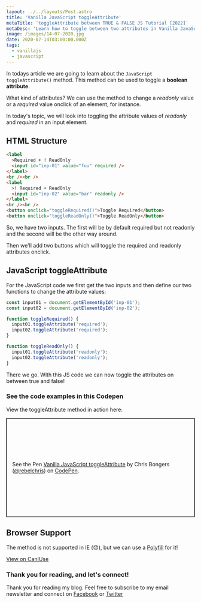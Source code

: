 ```yaml
---
layout: ../../layouts/Post.astro
title: 'Vanilla JavaScript toggleAttribute'
metaTitle: 'toggleAttribute between TRUE & FALSE JS Tutorial [2022]'
metaDesc: 'Learn how to toggle between two attributes in Vanilla JavaScript. See the code examples in the Codepen!'
image: /images/14-07-2020.jpg
date: 2020-07-14T03:00:00.000Z
tags:
  - vanillajs
  - javascript
---
```


In todays article we are going to learn about the `JavaScript` `toggleAttribute()` method. This method can be used to toggle a **boolean attribute**.

What kind of attributes? We can use the method to change a _readonly_ value or a _required_ value onclick of an element, for instance.

In today's topic, we will look into toggling the attribute values of _readonly_ and _required_ in an input element.

## HTML Structure

```html
<label
  >Required + ! ReadOnly
  <input id="inp-01" value="fuu" required />
</label>
<br /><br />
<label
  >! Required + ReadOnly
  <input id="inp-02" value="bar" readonly />
</label>
<br /><br />
<button onclick="toggleRequired()">Toggle Required</button>
<button onclick="toggleReadOnly()">Toggle ReadOnly</button>
```

So, we have two inputs. The first will be by default required but not readonly and the second will be the other way around.

Then we'll add two buttons which will toggle the required and readonly attributes onclick.

## JavaScript toggleAttribute

For the JavaScript code we first get the two inputs and then define our two functions to change the attribute values:

```js
const input01 = document.getElementById('inp-01');
const input02 = document.getElementById('inp-02');

function toggleRequired() {
  input01.toggleAttribute('required');
  input02.toggleAttribute('required');
}

function toggleReadOnly() {
  input01.toggleAttribute('readonly');
  input02.toggleAttribute('readonly');
}
```

There we go. With this JS code we can now toggle the attributes on between true and false!

### See the code examples in this Codepen

View the toggleAttribute method in action here:

<p class="codepen" data-height="265" data-theme-id="dark" data-default-tab="js,result" data-user="rebelchris" data-slug-hash="mdVjxeq" style="height: 265px; box-sizing: border-box; display: flex; align-items: center; justify-content: center; border: 2px solid; margin: 1em 0; padding: 1em;" data-pen-title="Vanilla JavaScript toggleAttribute">
  <span>See the Pen <a href="https://codepen.io/rebelchris/pen/mdVjxeq">
  Vanilla JavaScript toggleAttribute</a> by Chris Bongers (<a href="https://codepen.io/rebelchris">@rebelchris</a>)
  on <a href="https://codepen.io">CodePen</a>.</span>
</p>
<script async src="https://static.codepen.io/assets/embed/ei.js"></script>

## Browser Support

The method is not supported in IE (😞), but we can use a [Polyfill](https://gist.github.com/rebelchris/365f26f95d7e9f432f64f21886d9b9ef) for it!

[View on CanIUse](https://caniuse.com/#feat=mdn-api_element_toggleattribute)

### Thank you for reading, and let's connect!

Thank you for reading my blog. Feel free to subscribe to my email newsletter and connect on [Facebook](https://www.facebook.com/DailyDevTipsBlog) or [Twitter](https://twitter.com/DailyDevTips1)
